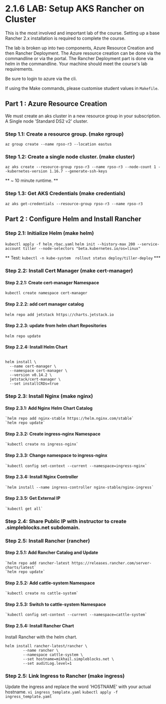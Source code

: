 # 2.1.6 LAB: Setup AKS Rancher on Cluster
This is the most involved and important lab of the course. Setting up a base Rancher 2.x installation is required to complete the course.

The lab is broken up into two components, Azure Resource Creation and then Rancher Deployment. The Azure resource creation can be done via the commandline or via the portal. The Rancher Deployment part is done via helm in the commandline. Your machine should meet the course's lab requirements. 

Be sure to login to azure via the cli.

If using the Make commands, please customise student values in `Makefile`.

## Part 1 : Azure Resource Creation
We must create an aks cluster in a new resource group in your subscription. A Single node 'Standard DS2 v2' cluster.

### Step 1.1: Create a resource group. (make rgroup)
`az group create --name rpso-r3 --location eastus`

### Step 1.2: Create a single node cluster. (make cluster)
`az aks create --resource-group rpso-r3 --name rpso-r3 --node-count 1 --kubernetes-version 1.16.7 --generate-ssh-keys`

** ~ 10 minute runtime. **

### Step 1.3: Get AKS Credentials (make credentials)
`az aks get-credentials --resource-group rpso-r3 --name rpso-r3`

## Part 2 : Configure Helm and Install Rancher
### Step 2.1: Initialize Helm (make helm)
`kubectl apply -f helm_rbac.yaml`
`helm init --history-max 200 --service-account tiller --node-selectors "beta.kubernetes.io/os=linux"`

** Test: `kubectl -n kube-system  rollout status deploy/tiller-deploy` ***

### Step 2.2: Install Cert Manager (make cert-manager)
#### Step 2.2.1: Create cert-manager Namespace
`kubectl create namespace cert-manager`

#### Step 2.2.2: add cert manager catalog
`helm repo add jetstack https://charts.jetstack.io`
#### Step 2.2.3: update from helm chart Repositories
`helm repo update`

#### Step 2.2.4: Install Helm Chart
```

helm install \
  --name cert-manager \
  --namespace cert-manager \
  --version v0.14.2 \
  jetstack/cert-manager \
  --set installCRDs=true

```

### Step 2.3: Install Nginx (make nginx)
#### Step 2.3.1: Add Nginx Helm Chart Catalog
    `helm repo add nginx-stable https://helm.nginx.com/stable`
    `helm repo update`

#### Step 2.3.2: Create ingress-nginx Namespace
	`kubectl create ns ingress-nginx`

#### Step 2.3.3: Change namespace to ingress-nginx
	`kubectl config set-context --current --namespace=ingress-nginx`

#### Step 2.3.4: Install Nginx Controller
	`helm install --name ingress-controller nginx-stable/nginx-ingress`

#### Step 2.3.5: Get External IP
	`kubectl get all`

### Step 2.4: Share Public IP with instructor to create .simpleblocks.net subdomain.


### Step 2.5: Install Rancher (rancher)
#### Step 2.5.1: Add Rancher Catalog and Update
	`helm repo add rancher-latest https://releases.rancher.com/server-charts/latest`
	`helm repo update`

#### Step 2.5.2: Add cattle-system Namespace
    `kubectl create ns cattle-system`

#### Step 2.5.3: Switch to cattle-system Namespace
	`kubectl config set-context --current --namespace=cattle-system`

#### Step 2.5.4: Install Rancher Chart
Install Rancher with the helm chart.
```
helm install rancher-latest/rancher \
  		--name rancher \
  		--namespace cattle-system \
  		--set hostname=mikhail.simpleblocks.net \
  		--set auditLog.level=1
```

### Step 2.5: Link Ingress to Rancher (make ingress)
Update the ingress and replace the word 'HOSTNAME' with your actual hostname.
    `vi ingress_template.yaml`
    `kubectl apply -f ingress_template.yaml`